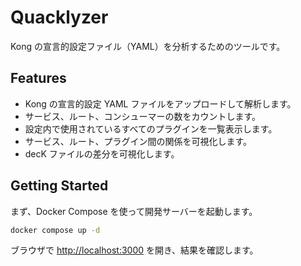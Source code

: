 # Quacklyzer

Kong の宣言的設定ファイル（YAML）を分析するためのツールです。

## Features

- Kong の宣言的設定 YAML ファイルをアップロードして解析します。
- サービス、ルート、コンシューマーの数をカウントします。
- 設定内で使用されているすべてのプラグインを一覧表示します。
- サービス、ルート、プラグイン間の関係を可視化します。
- decK ファイルの差分を可視化します。

## Getting Started

まず、Docker Compose を使って開発サーバーを起動します。

```bash
docker compose up -d
```

ブラウザで [http://localhost:3000](http://localhost:3000) を開き、結果を確認します。

